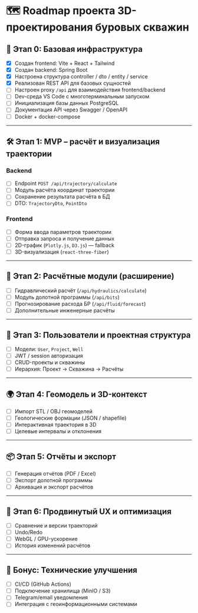 # 🗺️ Roadmap проекта 3D-проектирования буровых скважин

## 🧱 Этап 0: Базовая инфраструктура

- [x] Создан frontend: Vite + React + Tailwind
- [x] Создан backend: Spring Boot
- [x] Настроена структура controller / dto / entity / service
- [x] Реализован REST API для базовых сущностей
- [ ] Настроен proxy `/api` для взаимодействия frontend/backend
- [ ] Dev-среда VS Code с многотерминальным запуском
- [ ] Инициализация базы данных PostgreSQL
- [ ] Документация API через Swagger / OpenAPI
- [ ] Docker + docker-compose

---

## 🛠 Этап 1: MVP – расчёт и визуализация траектории

### Backend

- [ ] Endpoint `POST /api/trajectory/calculate`
- [ ] Модуль расчёта координат траектории
- [ ] Сохранение результата расчёта в БД
- [ ] DTO: `TrajectoryDto`, `PointDto`

### Frontend

- [ ] Форма ввода параметров траектории
- [ ] Отправка запроса и получение данных
- [ ] 2D-график (`Plotly.js`, `D3.js`) — fallback
- [ ] 3D-визуализация (`react-three-fiber`)

---

## 🧠 Этап 2: Расчётные модули (расширение)

- [ ] Гидравлический расчёт (`/api/hydraulics/calculate`)
- [ ] Модуль долотной программы (`/api/bits`)
- [ ] Прогнозирование расхода БР (`/api/fluid/forecast`)
- [ ] Дополнительные инженерные расчёты

---

## 👤 Этап 3: Пользователи и проектная структура

- [ ] Модели: `User`, `Project`, `Well`
- [ ] JWT / session авторизация
- [ ] CRUD-проекты и скважины
- [ ] Иерархия: Проект → Скважина → Расчёты

---

## 🌍 Этап 4: Геомодель и 3D-контекст

- [ ] Импорт STL / OBJ геомоделей
- [ ] Геологические формации (JSON / shapefile)
- [ ] Интерактивная траектория в 3D
- [ ] Целевые интервалы и отклонения

---

## 📦 Этап 5: Отчёты и экспорт

- [ ] Генерация отчётов (PDF / Excel)
- [ ] Экспорт долотной программы
- [ ] Архивация и экспорт расчётов

---

## 🧭 Этап 6: Продвинутый UX и оптимизация

- [ ] Сравнение и версии траекторий
- [ ] Undo/Redo
- [ ] WebGL / GPU-ускорение
- [ ] История изменений расчётов

---

## 🔧 Бонус: Технические улучшения

- [ ] CI/CD (GitHub Actions)
- [ ] Подключение хранилища (MinIO / S3)
- [ ] Telegram/email уведомления
- [ ] Интеграция с геоинформационными системами
